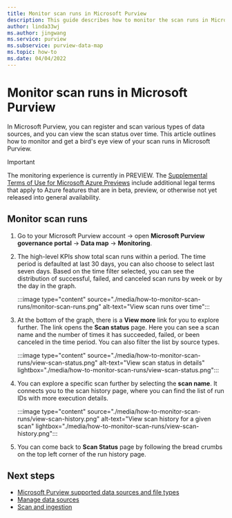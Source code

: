 ```yaml
---
title: Monitor scan runs in Microsoft Purview
description: This guide describes how to monitor the scan runs in Microsoft Purview. 
author: linda33wj
ms.author: jingwang
ms.service: purview
ms.subservice: purview-data-map
ms.topic: how-to
ms.date: 04/04/2022
---
```


# Monitor scan runs in Microsoft Purview

In Microsoft Purview, you can register and scan various types of data sources, and you can view the scan status over time. This article outlines how to monitor and get a bird's eye view of your scan runs in Microsoft Purview.

> [!IMPORTANT]
> The monitoring experience is currently in PREVIEW. The [Supplemental Terms of Use for Microsoft Azure Previews](https://azure.microsoft.com/support/legal/preview-supplemental-terms/) include additional legal terms that apply to Azure features that are in beta, preview, or otherwise not yet released into general availability.

## Monitor scan runs

1. Go to your Microsoft Purview account -> open **Microsoft Purview governance portal** -> **Data map** -> **Monitoring**.
 
1. The high-level KPIs show total scan runs within a period. The time period is defaulted at last 30 days, you can also choose to select last seven days. Based on the time filter selected, you can see the distribution of successful, failed, and canceled scan runs by week or by the day in the graph.

    :::image type="content" source="./media/how-to-monitor-scan-runs/monitor-scan-runs.png" alt-text="View scan runs over time":::

1. At the bottom of the graph, there is a **View more** link for you to explore further. The link opens the  **Scan status** page. Here you can see a scan name and the number of times it has succeeded, failed, or been canceled in the time period. You can also filter the list by source types.

    :::image type="content" source="./media/how-to-monitor-scan-runs/view-scan-status.png" alt-text="View scan status in details"  lightbox="./media/how-to-monitor-scan-runs/view-scan-status.png":::

1. You can explore a specific scan further by selecting the **scan name**. It connects you to the scan history page, where you can find the list of run IDs with more execution details.

    :::image type="content" source="./media/how-to-monitor-scan-runs/view-scan-history.png" alt-text="View scan history for a given scan"  lightbox="./media/how-to-monitor-scan-runs/view-scan-history.png"::: 

1. You can come back to **Scan Status** page by following the bread crumbs on the top left corner of the run history page.

## Next steps

* [Microsoft Purview supported data sources and file types](azure-purview-connector-overview.md)
* [Manage data sources](manage-data-sources.md)
* [Scan and ingestion](concept-scans-and-ingestion.md)
